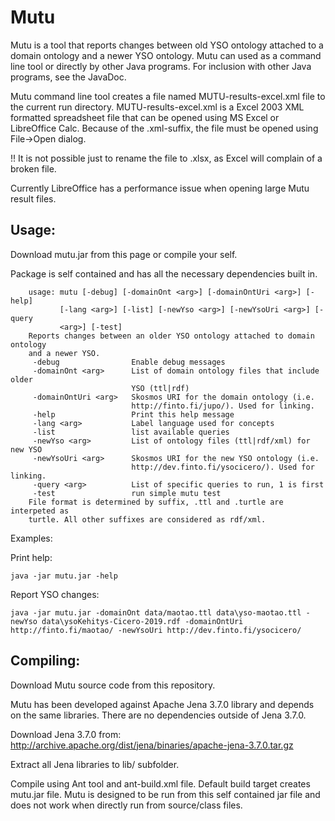 # Mutu

Mutu is a tool that reports changes between old YSO ontology attached
to a domain ontology and a newer YSO ontology. Mutu can used as a 
command line tool or directly by other Java programs. For inclusion
with other Java programs, see the JavaDoc.

Mutu command line tool creates a file named MUTU-results-excel.xml file
to the current run directory. MUTU-results-excel.xml is a Excel 2003 XML 
formatted spreadsheet file that can be opened using MS Excel or LibreOffice
Calc. Because of the .xml-suffix, the file must be opened using File->Open 
dialog. 

!! It is not possible just to rename the file to .xlsx, as Excel will
complain of a broken file.

Currently LibreOffice has a performance issue when opening large Mutu 
result files.

## Usage:

Download mutu.jar from this page or compile your self. 

Package is 
self contained and has all the necessary dependencies built in. 


```
    usage: mutu [-debug] [-domainOnt <arg>] [-domainOntUri <arg>] [-help]
           [-lang <arg>] [-list] [-newYso <arg>] [-newYsoUri <arg>] [-query
           <arg>] [-test]
    Reports changes between an older YSO ontology attached to domain ontology
    and a newer YSO.
     -debug                Enable debug messages
     -domainOnt <arg>      List of domain ontology files that include older
                           YSO (ttl|rdf)
     -domainOntUri <arg>   Skosmos URI for the domain ontology (i.e.
                           http://finto.fi/jupo/). Used for linking.
     -help                 Print this help message
     -lang <arg>           Label language used for concepts
     -list                 list available queries
     -newYso <arg>         List of ontology files (ttl|rdf/xml) for new YSO
     -newYsoUri <arg>      Skosmos URI for the new YSO ontology (i.e.
                           http://dev.finto.fi/ysocicero/). Used for linking.
     -query <arg>          List of specific queries to run, 1 is first
     -test                 run simple mutu test
    File format is determined by suffix, .ttl and .turtle are interpeted as
    turtle. All other suffixes are considered as rdf/xml.
```

Examples:

Print help:
```
java -jar mutu.jar -help 
```
Report YSO changes:
```
java -jar mutu.jar -domainOnt data/maotao.ttl data\yso-maotao.ttl -newYso data\ysoKehitys-Cicero-2019.rdf -domainOntUri http://finto.fi/maotao/ -newYsoUri http://dev.finto.fi/ysocicero/
```

## Compiling:

Download Mutu source code from this repository.

Mutu has been developed against Apache Jena 3.7.0 library and depends on
the same libraries. There are no dependencies outside of Jena 3.7.0.

Download Jena 3.7.0 from:
http://archive.apache.org/dist/jena/binaries/apache-jena-3.7.0.tar.gz

Extract all Jena libraries to lib/ subfolder. 

Compile using Ant tool and ant-build.xml file. Default build target creates
mutu.jar file. Mutu is designed to be run from this self contained jar file
and does not work when directly run from source/class files.